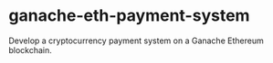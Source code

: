 # ganache-eth-payment-system
Develop a cryptocurrency payment system on a Ganache Ethereum blockchain.
